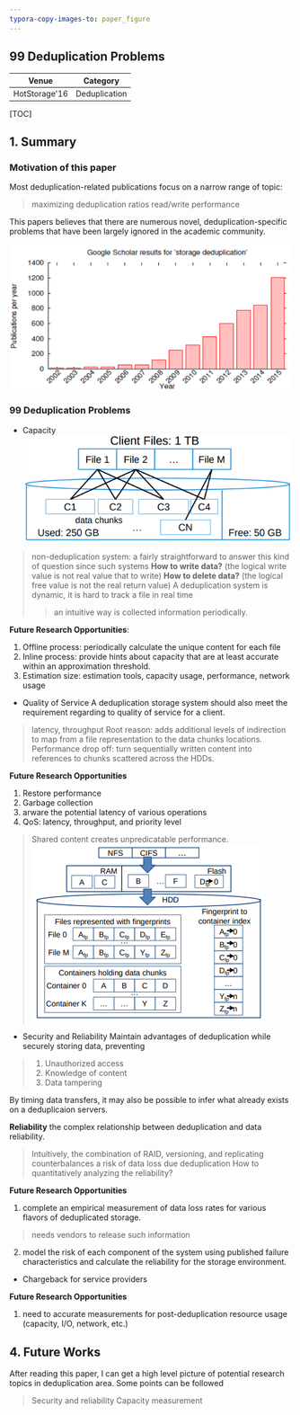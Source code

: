 ```yaml
---
typora-copy-images-to: paper_figure
---
```

99 Deduplication Problems
------------------------------------------
|     Venue     |   Category    |
| :-----------: | :-----------: |
| HotStorage'16 | Deduplication |
[TOC]

## 1. Summary
### Motivation of this paper
Most deduplication-related publications focus on a narrow range of topic:
> maximizing deduplication ratios
> read/write performance

This papers believes that there are numerous novel, deduplication-specific problems that have been largely ignored in the academic community.

![1556250344815](paper_figure/1556250344815.png)

### 99 Deduplication Problems
- Capacity
![1556250623415](paper_figure/1556250623415.png)
> non-deduplication system: a fairly straightforward to answer this kind of question since such systems 
> **How to write data?** (the logical write value is not real value that to write)
> **How to delete data?** (the logical free value is not the real return value)
> A deduplication system is dynamic, it is hard to track a file in real time
>
> > an intuitive way is collected information periodically.

**Future Research Opportunities**:
1. Offline process: periodically calculate the unique content for each file
2. Inline process: provide hints about capacity that are at least accurate within an approximation threshold.
3. Estimation size: estimation tools, capacity usage, performance, network usage


- Quality of Service
A deduplication storage system should also meet the requirement regarding to quality of service for a client. 
> latency, throughput
> Root reason: adds additional levels of indirection to map from a file representation to the data chunks locations.
> Performance drop off: turn sequentially written content into references to chunks scattered across the HDDs.

**Future Research Opportunities**
1. Restore performance
2. Garbage collection
3. arware the potential latency of various operations 
4. QoS: latency, throughput, and priority level
> Shared content creates unpredicatable performance. 
![1556280764754](paper_figure/1556280764754.png)


- Security and Reliability
Maintain advantages of deduplication while securely storing data, preventing
> 1. Unauthorized access
> 2. Knowledge of content
> 3. Data tampering

By timing data transfers, it may also be possible to infer what already exists on a deduplicaion servers.

**Reliability**
the complex relationship between deduplication and data reliability. 
> Intuitively, the combination of RAID, versioning, and replicating counterbalances a risk of data loss due deduplication
> How to quantitatively analyzing the reliability?

**Future Research Opportunities**
1. complete an empirical measurement of data loss rates for various flavors of deduplicated storage.
> needs vendors to release such information

2. model the risk of each component of the system using published failure characteristics and calculate the reliability for the storage environment.

- Chargeback for service providers 

**Future Research Opportunities**
1. need to accurate measurements for post-deduplication resource usage (capacity, I/O, network, etc.)

## 4. Future Works
After reading this paper, I can get a high level picture of potential research topics in deduplication area. Some points can be followed 
> Security and reliability
> Capacity measurement 
> 
